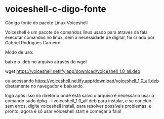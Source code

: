 # voiceshell-c-digo-fonte
Código fonte do pacote Linux Voiceshell

Voiceshell é um pacote de comandos linux usado para através da fala executar comandos no linux, sem a necessidade de digitar, foi criado por Gabriel Rodrigues Carneiro.

Modo de uso:

baixe o .deb no arquivo através do wget

wget https://voiceshell.netlify.app/download/voiceshell_1.0_all.deb

ou acessando https://voiceshell.netlify.app/download/voiceshell_1.0_all.deb diretamente no navegador e baixando.

logo após isso no diretório onde está salvo o arquivo é necessário usar o comando sudo dpkg - i voiceshell_1.0_all.deb para instalar, e se concluir sem erros, digite voiceshell install, para resolver possíveis problemas, e pronto, agora é só usar voiceshell start e começar a fala!

